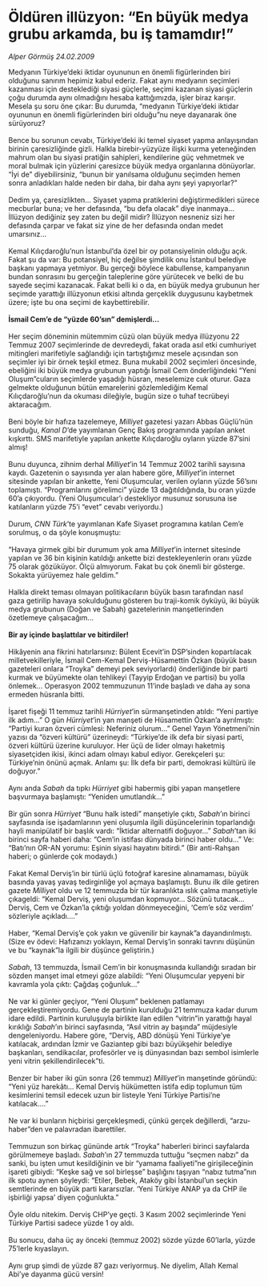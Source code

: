 # Öldüren illüzyon: “En büyük medya grubu arkamda, bu iş tamamdır!”

*Alper Görmüş 24.02.2009*

<div class="taraf_structure_2col_1zq">
<div class="margen_n">



 <p>Medyanın Türkiye’deki iktidar oyununun en önemli figürlerinden biri olduğunu sanırım hepimiz kabul ederiz. Fakat aynı medyanın seçimleri kazanması için desteklediği siyasi güçlerle, seçimi kazanan siyasi güçlerin çoğu durumda aynı olmadığını hesaba kattığımızda, işler biraz karışır. Mesela şu soru öne çıkar: Bu durumda, “medyanın Türkiye’deki iktidar oyununun en önemli figürlerinden biri olduğu”nu neye dayanarak öne sürüyoruz? <br/><br/>Bence bu sorunun cevabı, Türkiye’deki iki temel siyaset yapma anlayışından birinin çaresizliğinde gizli. Halkla birebir-yüzyüze ilişki kurma yeteneğinden mahrum olan bu siyasi pratiğin sahipleri, kendilerine güç vehmetmek ve moral bulmak için yüzlerini çaresizce büyük medya organlarına dönüyorlar. “İyi de” diyebilirsiniz, “bunun bir yanılsama olduğunu seçimden hemen sonra anladıkları halde neden bir daha, bir daha aynı şeyi yapıyorlar?” <br/><br/>Dedim ya, çaresizlikten... Siyaset yapma pratiklerini değiştirmedikleri sürece mecburlar buna; ve her defasında, “bu defa olacak” diye inanmaya... İllüzyon dediğiniz şey zaten bu değil midir? İllüzyon nesneniz sizi her defasında çarpar ve fakat siz yine de her defasında ondan medet umarsınız... <br/><br/>Kemal Kılıçdaroğlu’nun İstanbul’da özel bir oy potansiyelinin olduğu açık. Fakat şu da var: Bu potansiyel, hiç değilse şimdilik onu İstanbul belediye başkanı yapmaya yetmiyor. Bu gerçeği böylece kabullense, kampanyanın bundan sonrasını bu gerçeğin taleplerine göre yürütecek ve belki de bu sayede seçimi kazanacak. Fakat belli ki o da, en büyük medya grubunun her seçimde yarattığı illüzyonun etkisi altında gerçeklik duygusunu kaybetmek üzere; işte bu ona seçimi de kaybettirebilir.<b> <br/><br/>İsmail Cem’e de “yüzde 60’sın” demişlerdi...</b> <br/><br/>Her seçim döneminin mütemmim cüzü olan büyük medya illüzyonu 22 Temmuz 2007 seçimlerinde de devredeydi, fakat orada asıl etki cumhuriyet mitingleri marifetiyle sağlandığı için tartıştığımız mesele açısından son seçimler iyi bir örnek teşkil etmez. Buna mukabil 2002 seçimleri öncesinde, ebeliğini iki büyük medya grubunun yaptığı İsmail Cem önderliğindeki “Yeni Oluşum”cuların seçimlerde yaşadığı hüsran, meselemize cuk oturur. Gaza gelmekte olduğunun bütün emarelerini gözlemlediğim Kemal Kılıçdaroğlu’nun da okuması dileğiyle, bugün size o tuhaf tecrübeyi aktaracağım. <br/><br/>Beni böyle bir hafıza tazelemeye, <i>Milliyet</i> gazetesi yazarı Abbas Güçlü’nün sunduğu, <i>Kanal D</i>’de yayımlanan Genç Bakış programında yapılan anket kışkırttı. SMS marifetiyle yapılan ankette Kılıçdaroğlu oyların yüzde 87’sini almış! <br/><br/>Bunu duyunca, zihnim derhal <i>Milliyet</i>’in 14 Temmuz 2002 tarihli sayısına kaydı. Gazetenin o sayısında yer alan habere göre, <i>Milliyet</i>’in internet sitesinde yapılan bir ankette, Yeni Oluşumcular, verilen oyların yüzde 56’sını toplamıştı. “Programlarını görelimci” yüzde 13 dağıtıldığında, bu oran yüzde 60’a çıkıyordu. (Yeni Oluşumcular’ı destekliyor musunuz sorusuna ise katılanların yüzde 75’i “evet” cevabı veriyordu.) <br/><br/>Durum, <i>CNN Türk</i>’te yayımlanan Kafe Siyaset programına katılan Cem’e sorulmuş, o da şöyle konuşmuştu: <br/><br/>“Havaya girmek gibi bir durumum yok ama <i>Milliyet</i>’in internet sitesinde yapılan ve 36 bin kişinin katıldığı ankette bizi destekleyenlerin oranı yüzde 75 olarak gözüküyor. Ölçü almıyorum. Fakat bu çok önemli bir gösterge. Sokakta yürüyemez hale geldim.” <br/><br/>Halkla direkt teması olmayan politikacıların büyük basın tarafından nasıl gaza getirilip havaya sokulduğunu gösteren bu traji-komik öyküyü, iki büyük medya grubunun (Doğan ve Sabah) gazetelerinin manşetlerinden özetlemeye çalışacağım... <b><br/><br/>Bir ay içinde başlattılar ve bitirdiler!</b> <br/><br/>Hikâyenin ana fikrini hatırlarsınız: Bülent Ecevit’in DSP’sinden kopartılacak milletvekilleriyle, İsmail Cem-Kemal Derviş-Hüsamettin Özkan (büyük basın gazeteleri onlara “Troyka” demeyi pek seviyorlardı) önderliğinde bir parti kurmak ve büyümekte olan tehlikeyi (Tayyip Erdoğan ve partisi) bu yolla önlemek... Operasyon 2002 temmuzunun 11’inde başladı ve daha ay sona ermeden hüsranla bitti. <br/><br/>İşaret fişeği 11 temmuz tarihli <i>Hürriyet</i>’in sürmanşetinden atıldı: “Yeni partiye ilk adım...” O gün <i>Hürriyet</i>’in yan manşeti de Hüsamettin Özkan’a ayrılmıştı: “Partiyi kuran özveri cümlesi: Neferiniz olurum...” Genel Yayın Yönetmeni’nin yazısı da “özveri kültürü” üzerineydi: “Türkiye’de ilk defa bir siyasi parti, özveri kültürü üzerine kuruluyor. Her üçü de lider olmayı haketmiş siyasetçiden ikisi, ikinci adam olmayı kabul ediyor. Gerekçeleri şu: Türkiye’nin önünü açmak. Anlamı şu: İlk defa bir parti, demokrasi kültürü ile doğuyor.” <br/><br/>Aynı anda <i>Sabah</i> da tıpkı <i>Hürriyet </i>gibi habermiş gibi yapan manşetlere başvurmaya başlamıştı: “Yeniden umutlandık...” <br/><br/>Bir gün sonra <i>Hürriyet</i> “Bunu halk istedi” manşetiyle çıktı, <i>Sabah</i>’ın birinci sayfasında ise işadamlarının yeni oluşumla ilgili düşüncelerinin toparlandığı hayli manipülatif bir başlık vardı: “İktidar alternatifi doğuyor...” <i>Sabah</i>’tan iki birinci sayfa haberi daha: “Cem’in istifası dünyada birinci haber oldu...” Ve: “Batı’nın OR-AN yorumu: Eşinin siyasi hayatını bitirdi.” (Bir anti-Rahşan haberi; o günlerde çok modaydı.) <br/><br/>Fakat Kemal Derviş’in bir türlü üçlü fotoğraf karesine alınamaması, büyük basında yavaş yavaş tedirginliğe yol açmaya başlamıştı. Bunu ilk dile getiren gazete <i>Milliyet</i> oldu ve 12 temmuzda bir tür karanlıkta ıslık çalma manşetiyle çıkageldi: “Kemal Derviş, yeni oluşumdan kopmuyor... Sözünü tutacak... Derviş, Cem ve Özkan’la çıktığı yoldan dönmeyeceğini, ‘Cem’e söz verdim’ sözleriyle açıkladı....” <br/><br/>Haber, “Kemal Derviş’e çok yakın ve güvenilir bir kaynak”a dayandırılmıştı. (Size ev ödevi: Hafızanızı yoklayın, Kemal Derviş’in sonraki tavrını düşünün ve bu “kaynak”la ilgili bir düşünce geliştirin.)<i> <br/><br/>Sabah</i>, 13 temmuzda, İsmail Cem’in bir konuşmasında kullandığı sıradan bir sözden manşet imal etmeyi göze alabildi: “Yeni Oluşumcular yepyeni bir kavramla yola çıktı: Çağdaş çoğunluk...” <br/><br/>Ne var ki günler geçiyor, “Yeni Oluşum” beklenen patlamayı gerçekleştiremiyordu. Gene de partinin kurulduğu 21 temmuza kadar durum idare edildi. Partinin kuruluşuyla birlikte ilan edilen “vitrin”in yarattığı hayal kırıklığı <i>Sabah</i>’ın birinci sayfasında, “Asıl vitrin ay başında” müjdesiyle dengeleniyordu. Habere göre, “Derviş, ABD dönüşü Yeni Türkiye’ye katılacak, ardından İzmir ve Gaziantep gibi bazı büyükşehir belediye başkanları, sendikacılar, profesörler ve iş dünyasından bazı sembol isimlerle yeni vitrin şekillendirilecek”ti. <br/><br/>Benzer bir haber iki gün sonra (26 temmuz) <i>Milliyet</i>’in manşetinde göründü: “Yeni yüz harekâtı... Kemal Derviş hükümetten istifa edip toplumun tüm kesimlerini temsil edecek uzun bir listeyle Yeni Türkiye Partisi’ne katılacak....” <br/><br/>Ne var ki bunların hiçbirisi gerçekleşmedi, çünkü gerçek değillerdi, “arzu-haber”den ve palavradan ibarettiler. <br/><br/>Temmuzun son birkaç gününde artık “Troyka” haberleri birinci sayfalarda görülmemeye başladı. <i>Sabah</i>’ın 27 temmuzda tuttuğu “seçmen nabzı” da sanki, bu işten umut kesildiğinin ve bir “yamama faaliyeti”ne girişileceğinin işareti gibiydi: “Keşke sağ ve sol birleşse” başlığını taşıyan “nabız tutma”nın ilk spotu aynen şöyleydi: “Etiler, Bebek, Ataköy gibi İstanbul’un seçkin semtlerinde en büyük parti kararsızlar. ‘Yeni Türkiye ANAP ya da CHP ile işbirliği yapsa’ diyen çoğunlukta.” <br/><br/>Öyle oldu nitekim. Derviş CHP’ye geçti. 3 Kasım 2002 seçimlerinde Yeni Türkiye Partisi sadece yüzde 1 oy aldı. <br/><br/>Bu sonucu, daha üç ay önceki (temmuz 2002) sözde yüzde 60’larla, yüzde 75’lerle kıyaslayın. <br/><br/>Aynı grup şimdi de yüzde 87 gazı veriyormuş. Ne diyelim, Allah Kemal Abi’ye dayanma gücü versin!</p>

<br/>


<div id="taraf_not">
</div>

</div>


</div>
